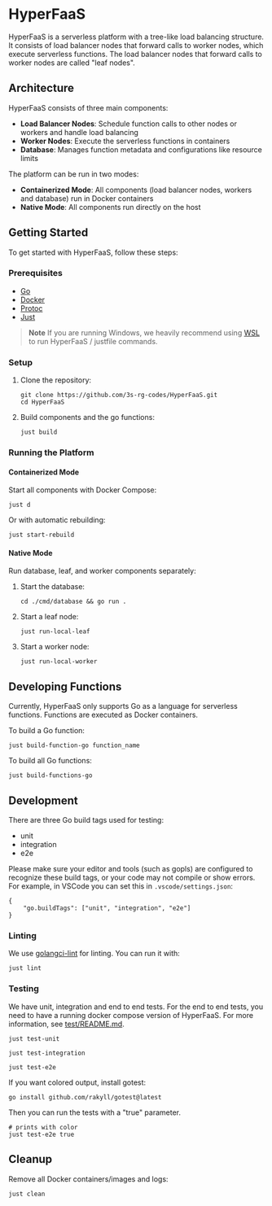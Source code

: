# HyperFaaS

HyperFaaS is a serverless platform with a tree-like load balancing structure. It consists of load balancer nodes that forward calls to worker nodes, which execute serverless functions.
The load balancer nodes that forward calls to worker nodes are called "leaf nodes".
## Architecture

HyperFaaS consists of three main components:

- **Load Balancer Nodes**: Schedule function calls to other nodes or workers and handle load balancing
- **Worker Nodes**: Execute the serverless functions in containers
- **Database**: Manages function metadata and configurations like resource limits

The platform can be run in two modes:
- **Containerized Mode**: All components (load balancer nodes, workers and database) run in Docker containers
- **Native Mode**: All components run directly on the host



## Getting Started
To get started with HyperFaaS, follow these steps:

### Prerequisites

- [Go](https://go.dev/doc/install)
- [Docker](https://docs.docker.com/get-docker/)
- [Protoc](https://protobuf.dev/installation/)
- [Just](https://github.com/casey/just?tab=readme-ov-file#installation)

> **Note**
> If you are running Windows, we heavily recommend using [WSL](https://learn.microsoft.com/en-us/windows/wsl/install) to run HyperFaaS / justfile commands.
### Setup

1. Clone the repository:
   ```
   git clone https://github.com/3s-rg-codes/HyperFaaS.git
   cd HyperFaaS
   ```

2. Build components and the go functions:
   ```
   just build
   ```

### Running the Platform

#### Containerized Mode

Start all components with Docker Compose:
```
just d
```

Or with automatic rebuilding:
```
just start-rebuild
```

#### Native Mode

Run database, leaf, and worker components separately:

1. Start the database:
   ```
   cd ./cmd/database && go run .
   ```

2. Start a leaf node:
   ```
   just run-local-leaf
   ```

3. Start a worker node:
   ```
   just run-local-worker
   ```

## Developing Functions

Currently, HyperFaaS only supports Go as a language for serverless functions. Functions are executed as Docker containers.

To build a Go function:
```
just build-function-go function_name
```

To build all Go functions:
```
just build-functions-go
```
## Development
There are three Go build tags used for testing:
- unit
- integration
- e2e

Please make sure your editor and tools (such as gopls) are configured to recognize these build tags, or your code may not compile or show errors. For example, in VSCode you can set this in `.vscode/settings.json`:

```
{
    "go.buildTags": ["unit", "integration", "e2e"]
}
```

### Linting

We use [golangci-lint](https://golangci-lint.run/) for linting.
You can run it with:
```
just lint
```


### Testing
We have unit, integration and end to end tests.
For the end to end tests, you need to have a running docker compose version of HyperFaaS.
For more information, see [test/README.md](test/README.md).
```
just test-unit

just test-integration

just test-e2e
```
If you want colored output, install gotest:
```
go install github.com/rakyll/gotest@latest
```

Then you can run the tests with a "true" parameter.
```
# prints with color
just test-e2e true
```


## Cleanup

Remove all Docker containers/images and logs:
```
just clean
```